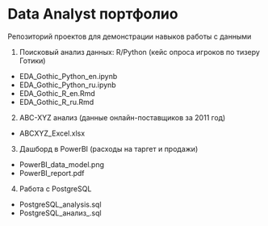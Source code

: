 # Data Analyst портфолио
Репозиторий проектов для демонстрации навыков работы с данными

1. Поисковый анализ данных: R/Python (кейс опроса игроков по тизеру Готики)
- EDA_Gothic_Python_en.ipynb
- EDA_Gothic_Python_ru.ipynb
- EDA_Gothic_R_en.Rmd
- EDA_Gothic_R_ru.Rmd

2. ABC-XYZ анализ (данные онлайн-поставщиков за 2011 год)
- ABCXYZ_Excel.xlsx

3. Дашборд в PowerBI (расходы на таргет и продажи)
- PowerBI_data_model.png
- PowerBI_report.pdf

4. Работа с PostgreSQL
-  PostgreSQL_analysis.sql
-  PostgreSQL_анализ_.sql
